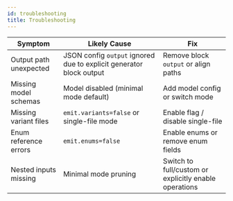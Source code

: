 ```yaml
---
id: troubleshooting
title: Troubleshooting
---
```


| Symptom                | Likely Cause                                                        | Fix                                                   |
| ---------------------- | ------------------------------------------------------------------- | ----------------------------------------------------- |
| Output path unexpected | JSON config `output` ignored due to explicit generator block output | Remove block `output` or align paths                  |
| Missing model schemas  | Model disabled (minimal mode default)                               | Add model config or switch mode                       |
| Missing variant files  | `emit.variants=false` or single-file mode                           | Enable flag / disable single-file                     |
| Enum reference errors  | `emit.enums=false`                                                  | Enable enums or remove enum fields                    |
| Nested inputs missing  | Minimal mode pruning                                                | Switch to full/custom or explicitly enable operations |
